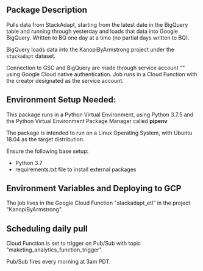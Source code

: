 ## Package Description
Pulls data from StackAdapt, starting from the latest date in the BigQuery table and running through yesterday and loads that data into Google BigQuery. Written to BQ one day at a time (no partial days written to BQ).

BigQuery loads data into the KanopiByArmstrong project under the `stackadapt` dataset.

Connection to GSC and BigQuery are made through service account "<fill in later>" using Google Cloud native authentication. Job runs in a Cloud Function with the creator designated as the service account.

## Environment Setup Needed:
This package runs in a Python Virtual Environment, using Python 3.7.5 and the Python Virtual Environment Package Manager called **pipenv**

The package is intended to run on a Linux Operating System, with Ubuntu 18.04 as the target distribution.

Ensure the following base setup:
- Python 3.7
- requirements.txt file to install external packages

## Environment Variables and Deploying to GCP
The job lives in the Google Cloud Function "stackadapt_etl" in the project "KanopiByArmstrong".

## Scheduling daily pull
Cloud Function is set to trigger on Pub/Sub with topic "maketing_analytics_function_trigger".

Pub/Sub fires every morning at 3am PDT.